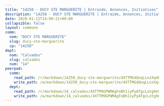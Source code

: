 ```yaml
---
title: "14250 - DUCY STE MARGUERITE | Entraide, Annonces, Initiatives"
description: "14250 - DUCY STE MARGUERITE | Entraide, Annonces, Initiatives"
date: 2020-01-11T14:09:21+09:00
collapsible: false
layout: commune
comm:
  nom: "DUCY STE MARGUERITE"
  slug: ducy-ste-marguerite
  cp: "14250"
dept:
  nom: "Calvados"
  slug: calvados
  num: "14"
peerpad:
  comm:
    read_path: /r/markdown/14250_ducy-ste-marguerite/4XTTMG4QnqLLnzXq4RadaQB9qevyqgJwWJ2pKS22jZZa5sDtN
    write_path: /w/markdown/14250_ducy-ste-marguerite/4XTTMG4QnqLLnzXq4RadaQB9qevyqgJwWJ2pKS22jZZa5sDtN-K3TgTrjABTbe1RqufEWxE952ykNibXq5XPvy9ih8YvCcS4X7u7CbsvzzBL68gZXrth6jAdcc4XUMnXDcanw4jYxPCb8xwvCL21CL6tvV9zsJuNGjkTnK19DMEJGRDmKFaQrDZwHk
  dept:
    read_path: /r/markdown/14_calvados/4XTTM9GPWMAgFeBh1iyPyATgcLotg9e9APJpQBEyY3RZiUwJ6
    write_path: /w/markdown/14_calvados/4XTTM9GPWMAgFeBh1iyPyATgcLotg9e9APJpQBEyY3RZiUwJ6-K3TgUXWJAT2cYJ9ZstQphkkm2za8um5GwwXsivqaDFTgbhMDcHaRXnT3h69szAqCyvWcFfDim5fkwc6CXdUtyvPpirbD1TPAb6xCxpPN6dR3zzDRe29YehQYbhZdjvZYkgztJYvi
---
```


